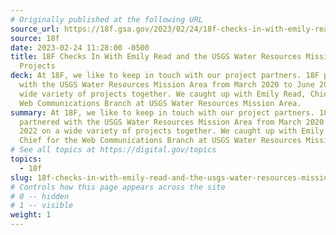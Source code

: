 ```yaml
---
# Originally published at the following URL
source_url: https://18f.gsa.gov/2023/02/24/18f-checks-in-with-emily-read-and-the-usgs-water-resources-mission-area-projects/
source: 18f
date: 2023-02-24 11:28:00 -0500
title: 18F Checks In With Emily Read and the USGS Water Resources Mission Area
  Projects
deck: At 18F, we like to keep in touch with our project partners. 18F partnered
  with the USGS Water Resources Mission Area from March 2020 to June 2022 on a
  wide variety of projects together. We caught up with Emily Read, Chief for the
  Web Communications Branch at USGS Water Resources Mission Area.
summary: At 18F, we like to keep in touch with our project partners. 18F
  partnered with the USGS Water Resources Mission Area from March 2020 to June
  2022 on a wide variety of projects together. We caught up with Emily Read,
  Chief for the Web Communications Branch at USGS Water Resources Mission Area.
# See all topics at https://digital.gov/topics
topics:
  - 18f
slug: 18f-checks-in-with-emily-read-and-the-usgs-water-resources-mission-area-projects
# Controls how this page appears across the site
# 0 -- hidden
# 1 -- visible
weight: 1
---
```

